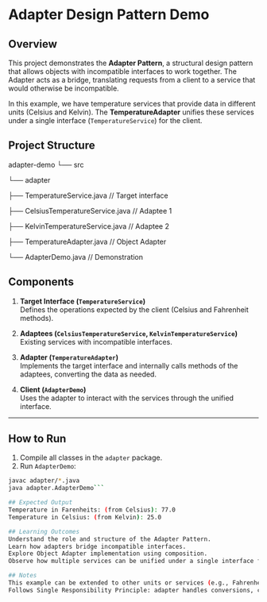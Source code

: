 # Adapter Design Pattern Demo

## Overview
This project demonstrates the **Adapter Pattern**, a structural design pattern that allows objects with incompatible interfaces to work together. The Adapter acts as a bridge, translating requests from a client to a service that would otherwise be incompatible.

In this example, we have temperature services that provide data in different units (Celsius and Kelvin). The **TemperatureAdapter** unifies these services under a single interface (`TemperatureService`) for the client.

## Project Structure

adapter-demo
└── src

└── adapter

├── TemperatureService.java // Target interface

├── CelsiusTemperatureService.java // Adaptee 1

├── KelvinTemperatureService.java // Adaptee 2

├── TemperatureAdapter.java // Object Adapter

└── AdapterDemo.java // Demonstration

## Components

1. **Target Interface (`TemperatureService`)**  
   Defines the operations expected by the client (Celsius and Fahrenheit methods).

2. **Adaptees (`CelsiusTemperatureService`, `KelvinTemperatureService`)**  
   Existing services with incompatible interfaces.

3. **Adapter (`TemperatureAdapter`)**  
   Implements the target interface and internally calls methods of the adaptees, converting the data as needed.

4. **Client (`AdapterDemo`)**  
   Uses the adapter to interact with the services through the unified interface.

---

## How to Run

1. Compile all classes in the `adapter` package.
2. Run `AdapterDemo`:

```bash
javac adapter/*.java
java adapter.AdapterDemo```

## Expected Output
Temperature in Farenheits: (from Celsius): 77.0
Temperature in Celsius: (from Kelvin): 25.0

## Learning Outcomes
Understand the role and structure of the Adapter Pattern.
Learn how adapters bridge incompatible interfaces.
Explore Object Adapter implementation using composition.
Observe how multiple services can be unified under a single interface for client convenience.

## Notes 
This example can be extended to other units or services (e.g., Fahrenheit to Kelvin).
Follows Single Responsibility Principle: adapter handles conversions, client remains unaware of underlying details.
